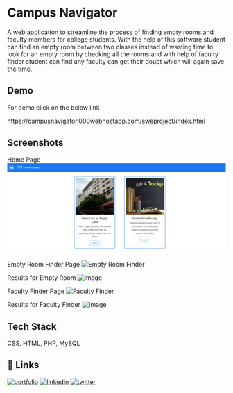 # Campus Navigator

A web application to streamline the process of finding empty rooms and faculty members for college students. With the help of this software student can find an empty room between two classes instead of wasting time to look for an empty room by checking all the rooms and with help of faculty finder student can find any faculty can get their doubt which will again save the time.

## Demo

For demo click on the below link

https://campusnavigator.000webhostapp.com/sweproject/index.html

## Screenshots

Home Page
![Campus Navigator](https://github.com/prathamgupt/Campus_Navigator/blob/main/Screenshot/Screenshot%202023-03-24%20233836.png?raw=true)

Empty Room Finder Page
![Empty Room Finder](https://user-images.githubusercontent.com/109844175/229339786-cb69007e-34af-4c71-b309-78c15faf18d9.png)

Results for Empty Room
![image](https://user-images.githubusercontent.com/109844175/229339847-5ebe5c07-5b79-4c95-8f24-9fcaa92b96b6.png)


Faculty Finder Page
![Faculty Finder](https://user-images.githubusercontent.com/109844175/229339918-607fc67b-ce92-4af1-901c-d8f3d952ee41.png)


Results for Faculty Finder 
![image](https://user-images.githubusercontent.com/109844175/229339951-828b1967-d5d1-4d2a-9f9f-eb2cc0b153f7.png)



## Tech Stack

CSS,
HTML,
PHP,
MySQL



## 🔗 Links
[![portfolio](https://img.shields.io/badge/my_portfolio-000?style=for-the-badge&logo=ko-fi&logoColor=white)](https://darshanjain.netlify.app/)
[![linkedin](https://img.shields.io/badge/linkedin-0A66C2?style=for-the-badge&logo=linkedin&logoColor=white)](https://www.linkedin.com/in/darshannn-jain/)
[![twitter](https://img.shields.io/badge/twitter-1DA1F2?style=for-the-badge&logo=twitter&logoColor=white)](https://twitter.com/DarshanJaipuria)
